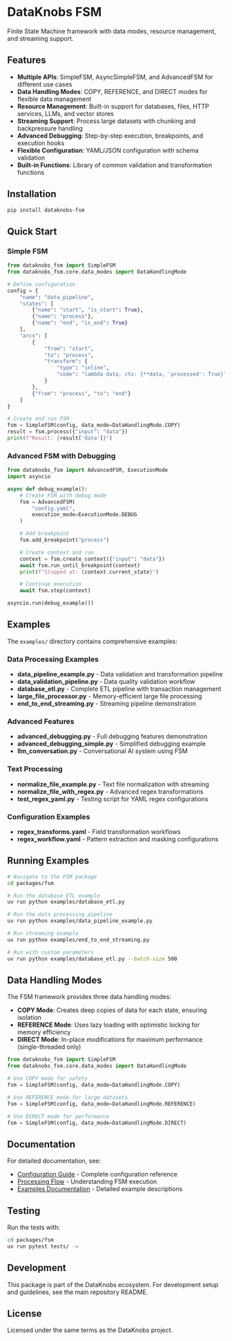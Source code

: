 # DataKnobs FSM

Finite State Machine framework with data modes, resource management, and streaming support.

## Features

- **Multiple APIs**: SimpleFSM, AsyncSimpleFSM, and AdvancedFSM for different use cases
- **Data Handling Modes**: COPY, REFERENCE, and DIRECT modes for flexible data management
- **Resource Management**: Built-in support for databases, files, HTTP services, LLMs, and vector stores
- **Streaming Support**: Process large datasets with chunking and backpressure handling
- **Advanced Debugging**: Step-by-step execution, breakpoints, and execution hooks
- **Flexible Configuration**: YAML/JSON configuration with schema validation
- **Built-in Functions**: Library of common validation and transformation functions

## Installation

```bash
pip install dataknobs-fsm
```

## Quick Start

### Simple FSM

```python
from dataknobs_fsm import SimpleFSM
from dataknobs_fsm.core.data_modes import DataHandlingMode

# Define configuration
config = {
    "name": "data_pipeline",
    "states": [
        {"name": "start", "is_start": True},
        {"name": "process"},
        {"name": "end", "is_end": True}
    ],
    "arcs": [
        {
            "from": "start",
            "to": "process",
            "transform": {
                "type": "inline",
                "code": "lambda data, ctx: {**data, 'processed': True}"
            }
        },
        {"from": "process", "to": "end"}
    ]
}

# Create and run FSM
fsm = SimpleFSM(config, data_mode=DataHandlingMode.COPY)
result = fsm.process({"input": "data"})
print(f"Result: {result['data']}")
```

### Advanced FSM with Debugging

```python
from dataknobs_fsm import AdvancedFSM, ExecutionMode
import asyncio

async def debug_example():
    # Create FSM with debug mode
    fsm = AdvancedFSM(
        "config.yaml",
        execution_mode=ExecutionMode.DEBUG
    )

    # Add breakpoint
    fsm.add_breakpoint("process")

    # Create context and run
    context = fsm.create_context({"input": "data"})
    await fsm.run_until_breakpoint(context)
    print(f"Stopped at: {context.current_state}")

    # Continue execution
    await fsm.step(context)

asyncio.run(debug_example())
```

## Examples

The `examples/` directory contains comprehensive examples:

### Data Processing Examples
- **data_pipeline_example.py** - Data validation and transformation pipeline
- **data_validation_pipeline.py** - Data quality validation workflow
- **database_etl.py** - Complete ETL pipeline with transaction management
- **large_file_processor.py** - Memory-efficient large file processing
- **end_to_end_streaming.py** - Streaming pipeline demonstration

### Advanced Features
- **advanced_debugging.py** - Full debugging features demonstration
- **advanced_debugging_simple.py** - Simplified debugging example
- **llm_conversation.py** - Conversational AI system using FSM

### Text Processing
- **normalize_file_example.py** - Text file normalization with streaming
- **normalize_file_with_regex.py** - Advanced regex transformations
- **test_regex_yaml.py** - Testing script for YAML regex configurations

### Configuration Examples
- **regex_transforms.yaml** - Field transformation workflows
- **regex_workflow.yaml** - Pattern extraction and masking configurations

## Running Examples

```bash
# Navigate to the FSM package
cd packages/fsm

# Run the database ETL example
uv run python examples/database_etl.py

# Run the data processing pipeline
uv run python examples/data_pipeline_example.py

# Run streaming example
uv run python examples/end_to_end_streaming.py

# Run with custom parameters
uv run python examples/database_etl.py --batch-size 500
```

## Data Handling Modes

The FSM framework provides three data handling modes:

- **COPY Mode**: Creates deep copies of data for each state, ensuring isolation
- **REFERENCE Mode**: Uses lazy loading with optimistic locking for memory efficiency
- **DIRECT Mode**: In-place modifications for maximum performance (single-threaded only)

```python
from dataknobs_fsm import SimpleFSM
from dataknobs_fsm.core.data_modes import DataHandlingMode

# Use COPY mode for safety
fsm = SimpleFSM(config, data_mode=DataHandlingMode.COPY)

# Use REFERENCE mode for large datasets
fsm = SimpleFSM(config, data_mode=DataHandlingMode.REFERENCE)

# Use DIRECT mode for performance
fsm = SimpleFSM(config, data_mode=DataHandlingMode.DIRECT)
```

## Documentation

For detailed documentation, see:
- [Configuration Guide](docs/FSM_CONFIG_GUIDE.md) - Complete configuration reference
- [Processing Flow](docs/FSM_PROCESSING_FLOW.md) - Understanding FSM execution
- [Examples Documentation](docs/README.md) - Detailed example descriptions

## Testing

Run the tests with:

```bash
cd packages/fsm
uv run pytest tests/ -v
```

## Development

This package is part of the DataKnobs ecosystem. For development setup and guidelines, see the main repository README.

## License

Licensed under the same terms as the DataKnobs project.